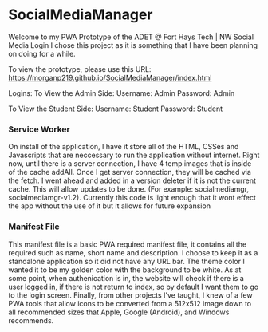 # SocialMediaManager
Welcome to my PWA Prototype of the ADET @ Fort Hays Tech | NW Social Media Login I chose this project as it is something that I have been planning on doing for a while. 

To view the prototype, please use this URL: https://morganp219.github.io/SocialMediaManager/index.html

Logins:
To View the Admin Side:
Username: Admin
Password: Admin

To View the Student Side: 
Username: Student
Password: Student

### Service Worker
On install of the application, I have it store all of the HTML, CSSes and Javascripts that are neccessary to run the application without internet. Right now, until there is a server connection, I have 4 temp images that is inside of the cache addAll. Once I get server connection, they will be cached via the fetch. I went ahead and added in a version deleter if it is not the current cache. This will allow updates to be done. (For example: socialmediamgr, socialmediamgr-v1.2). Currently this code is light enough that it wont effect the app without the use of it but it allows for future expansion

### Manifest File
This manifest file is a basic PWA required manifest file, it contains all the required such as name, short name and description. I choose to keep it as a standalone application so it did not have any URL bar. The theme color I wanted it to be my golden color with the background to be white. As at some point, when authenication is in, the website will check if there is a user logged in, if there is not return to index, so by default I want them to go to the login screen. Finally, from other projects I've taught, I knew of a few PWA tools that allow icons to be converted from a 512x512 image down to all recommended sizes that Apple, Google (Android), and Windows recommends.